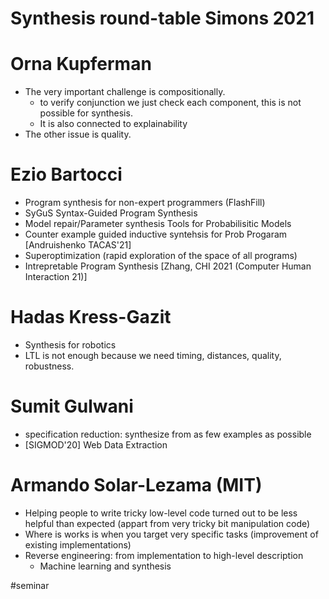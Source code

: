 # Synthesis round-table Simons 2021

# Orna Kupferman

- The very important challenge is compositionally.
  - to verify conjunction we just check each component, this is not possible for
    synthesis.
  - It is also connected to explainability
- The other issue is quality.

# Ezio Bartocci

- Program synthesis for non-expert programmers (FlashFill)
- SyGuS Syntax-Guided Program Synthesis
- Model repair/Parameter synthesis Tools for Probabilisitic Models
- Counter example guided inductive syntehsis for Prob Progaram [Andruishenko TACAS'21]
- Superoptimization (rapid exploration of the space of all programs)
- Intrepretable Program Synthesis [Zhang, CHI 2021 (Computer Human Interaction 21)]

# Hadas Kress-Gazit

- Synthesis for robotics
- LTL is not enough because we need timing, distances, quality, robustness.

# Sumit Gulwani

- specification reduction: synthesize from as few examples as possible
- [SIGMOD'20] Web Data Extraction

# Armando Solar-Lezama (MIT)

- Helping people to write tricky low-level code turned out to be less helpful
  than expected (appart from very tricky bit manipulation code)
- Where is works is when you target very specific tasks (improvement of existing
  implementations)
- Reverse engineering: from implementation to high-level description
  - Machine learning and synthesis

#seminar
